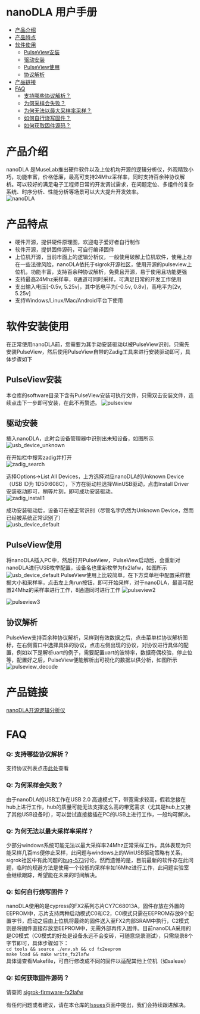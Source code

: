 # nanoDLA 用户手册
* [产品介绍](#产品介绍) 
* [产品特点](#产品特点)
* [软件使用](#软件安装使用)
    * [PulseView安装](#pulseview安装)
    * [驱动安装](#驱动安装)
    * [PulseView使用](#pulseview使用)
    * [协议解析](#协议解析)
* [产品链接](#产品链接)
* [FAQ](#faq)
    * [支持哪些协议解析？](#q-支持哪些协议解析) 
    * [为何采样会失败？](#q-为何采样会失败) 
    * [为何无法以最大采样率采样？](#q-为何无法以最大采样率采样) 
    * [如何自行烧写固件？](#q-如何自行烧写固件) 
    * [如何获取固件源码？](#q-如何获取固件源码)
# 产品介绍
nanoDLA 是MuseLab推出硬件软件以及上位机均开源的逻辑分析仪，外观精致小巧，功能丰富，价格低廉，最高可支持24Mhz采样率，同时支持百余种协议解析。可以较好的满足电子工程师日常的开发调试需求，在问题定位、多组件的复杂系统、时序分析、性能分析等场景可以大大提升开发效率。  
![nanoDLA](https://github.com/wuxx/nanoDLA/blob/master/doc/nanoDLA_400x400.jpg)

# 产品特点
- 硬件开源，提供硬件原理图，欢迎电子爱好者自行制作
- 软件开源，提供固件源码，可自行编译固件
- 上位机开源，当前市面上的逻辑分析仪，一般使用破解上位机软件，使用上存在一些法律风险，nanoDLA依托于sigrok开源社区，使用开源的pulseview上位机，功能丰富，支持百余种协议解析，免费且开源，易于使用且功能更强
- 支持最高24Mhz采样率，8通道可同时采样，可满足日常的开发工作使用
- 支出输入电压[-0.5v, 5.25v]，其中低电平为[-0.5v, 0.8v]，高电平为[2v, 5.25v]
- 支持Windows/Linux/Mac/Android平台下使用

# 软件安装使用
在正常使用nanoDLA前，您需要为其手动安装驱动以被PulseView识别，只需先安装PulseView，然后使用PulseView自带的Zadig工具来进行安装驱动即可，具体步骤如下
## PulseView安装
本仓库的software目录下含有PulseView安装可执行文件，只需双击安装文件，连续点击下一步即可安装，在此不再赘述。
![pulseview](https://github.com/wuxx/nanoDLA/blob/master/doc/pulseview.png)

## 驱动安装
插入nanoDLA，此时会设备管理器中识别出未知设备，如图所示
![usb_device_unknown](https://github.com/wuxx/nanoDLA/blob/master/doc/usb_device_unknown.png)  
  
在开始栏中搜索zadig并打开  
![zadig_search](https://github.com/wuxx/nanoDLA/blob/master/doc/zadig_search.png)  
  
选择Options->List All Devices，上方选择对应nanoDLA的Unknown Device（USB ID为 1D50:608C），下方在驱动栏选择WinUSB驱动，点击Install Driver安装驱动即可，稍等片刻，即可成功安装驱动。  
![zadig_install1](https://github.com/wuxx/nanoDLA/blob/master/doc/zadig_install1.png)  
  
成功安装驱动后，设备可在被正常识别（尽管名字仍然为Unknown Device，然而已经被系统正常识别了）  
![usb_device_default](https://github.com/wuxx/nanoDLA/blob/master/doc/usb_device_default.png)

## PulseView使用
将nanoDLA插入PC中，然后打开PulseView，PulseView启动后，会重新对nanoDLA进行USB枚举配置，设备名也重新枚举为fx2lafw，如图所示
![usb_device_default](https://github.com/wuxx/nanoDLA/blob/master/doc/usb_device_fx2lafw.png)
PulseView使用上比较简单，在下方菜单栏中配置采样数据大小和采样率，点击左上角run按钮，即可开始采样，对于nanoDLA，最高可配置24Mhz的采样率进行工作，8通道同时进行工作
![pulseview2](https://github.com/wuxx/nanoDLA/blob/master/doc/pulseview2.png)
  
![pulseview3](https://github.com/wuxx/nanoDLA/blob/master/doc/pulseview3.png)

## 协议解析
PulseView支持百余种协议解析，采样到有效数据之后，点击菜单栏协议解析图标，在右侧窗口中选择具体的协议，点击左侧出现的协议，对协议进行具体的配置，例如以下是解析uart的例子，需要配置uart的波特率，数据奇偶校验，停止位等，配置好之后，PulseView便能解析出可视化的数据以供分析，如图所示
![pulseview_decode](https://github.com/wuxx/nanoDLA/blob/master/doc/pulseview_decode.png)

# 产品链接
[nanoDLA开源逻辑分析仪](https://item.taobao.com/item.htm?spm=a230r.1.14.4.331a393eoPAZ69&id=614150181233&ns=1&abbucket=11#detail)

# FAQ
### Q: 支持哪些协议解析？  
支持协议列表点击[此处](https://github.com/wuxx/nanoDLA/blob/master/decoder_list.md)查看
### Q: 为何采样会失败？  
由于nanoDLA的USB工作在USB 2.0 高速模式下，带宽需求较高，假若您接在hub上进行工作，hub的质量可能无法支撑这么高的带宽需求（尤其是hub上又接了其他USB设备时），可以尝试直接接插在PC的USB上进行工作，一般均可解决。
### Q: 为何无法以最大采样率采样？
少部分windows系统可能无法以最大采样率24Mhz正常采样工作，具体表现为只能采样几百ms便停止采样，此问题与windows上的WinUSB驱动策略有关系，sigrok社区中有此问题的[bug-573](https://sigrok.org/bugzilla/show_bug.cgi?id=573)讨论。然而遗憾的是，目前最新的软件存在此问题，临时的规避方法是使用一个较低的采样率如16Mhz进行工作，此问题实验室会继续跟踪，希望能在未来的时间解决。
### Q: 如何自行烧写固件？  
nanoDLA使用的是cypress的FX2系列芯片CY7C68013A，固件存放在外置的EEPROM中，芯片支持两种启动模式C0和C2，C0模式只需在EEPROM存放8个配置字节，启动之后由上位机将最终的固件送入至FX2内部SRAM中执行，C2模式则是将固件直接存放至EEPROM中，无需外部再传入固件。目前nanoDLA采用的是C0模式（C0模式的好处是设备永远不会变砖，可随意烧录测试），只需烧录8个字节即可，具体步骤如下：  
`cd tools && source ./env.sh && cd fx2eeprom`  
`make load && make write_fx2lafw`  
具体请查看Makefile，可自行修改成不同的固件以适配其他上位机（如saleae）
### Q: 如何获取固件源码？  
请查阅 [sigrok-firmware-fx2lafw](https://github.com/wuxx/sigrok-firmware-fx2lafw)

有任何问题或者建议，请在本仓库的[Issues](https://github.com/wuxx/nanoDLA/issues)页面中提出，我们会持续跟进解决。
